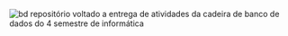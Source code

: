 
![bd](https://user-images.githubusercontent.com/90199276/218114978-0f00a2b9-8ff3-4da2-a843-037411acf3c6.png)
repositório voltado a entrega de atividades da cadeira de banco de dados do 4 semestre de informática


